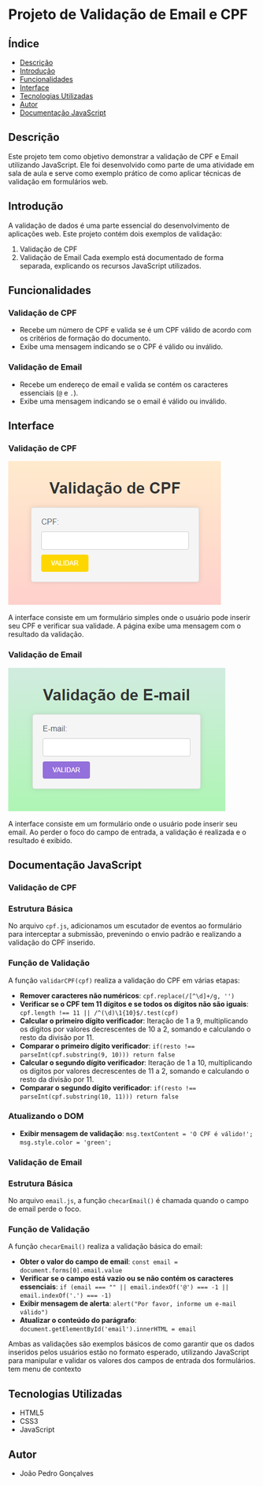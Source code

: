 # Projeto de Validação de Email e CPF

## Índice

- [Descrição](#descrição)
- [Introdução](#introdução)
- [Funcionalidades](#funcionalidades)
- [Interface](#interface)
- [Tecnologias Utilizadas](#tecnologias-utilizadas)
- [Autor](#autor)
- [Documentação JavaScript](#documentação-javascript)

## Descrição
Este projeto tem como objetivo demonstrar a validação de CPF e Email utilizando JavaScript. Ele foi desenvolvido como parte de uma atividade em sala de aula e serve como exemplo prático de como aplicar técnicas de validação em formulários web.

## Introdução
A validação de dados é uma parte essencial do desenvolvimento de aplicações web. Este projeto contém dois exemplos de validação:
1. Validação de CPF
2. Validação de Email
Cada exemplo está documentado de forma separada, explicando os recursos JavaScript utilizados.

## Funcionalidades
### Validação de CPF
- Recebe um número de CPF e valida se é um CPF válido de acordo com os critérios de formação do documento.
- Exibe uma mensagem indicando se o CPF é válido ou inválido.
### Validação de Email
- Recebe um endereço de email e valida se contém os caracteres essenciais (`@` e `.`).
- Exibe uma mensagem indicando se o email é válido ou inválido.

## Interface
### Validação de CPF
![interface](img/validacao-cpf.png)

A interface consiste em um formulário simples onde o usuário pode inserir seu CPF e verificar sua validade. A página exibe uma mensagem com o resultado da validação.
### Validação de Email
![interface](img/validacao-email.png)

A interface consiste em um formulário onde o usuário pode inserir seu email. Ao perder o foco do campo de entrada, a validação é realizada e o resultado é exibido.

## Documentação JavaScript

### Validação de CPF

### Estrutura Básica
No arquivo `cpf.js`, adicionamos um escutador de eventos ao formulário para interceptar a submissão, prevenindo o envio padrão e realizando a validação do CPF inserido.

### Função de Validação
A função `validarCPF(cpf)` realiza a validação do CPF em várias etapas:
- **Remover caracteres não numéricos**: `cpf.replace(/[^\d]+/g, '')`
- **Verificar se o CPF tem 11 dígitos e se todos os dígitos não são iguais**: `cpf.length !== 11 || /^(\d)\1{10}$/.test(cpf)`
- **Calcular o primeiro dígito verificador**: Iteração de 1 a 9, multiplicando os dígitos por valores decrescentes de 10 a 2, somando e calculando o resto da divisão por 11.
- **Comparar o primeiro dígito verificador**: `if(resto !== parseInt(cpf.substring(9, 10))) return false`
- **Calcular o segundo dígito verificador**: Iteração de 1 a 10, multiplicando os dígitos por valores decrescentes de 11 a 2, somando e calculando o resto da divisão por 11.
- **Comparar o segundo dígito verificador**: `if(resto !== parseInt(cpf.substring(10, 11))) return false`

### Atualizando o DOM
- **Exibir mensagem de validação**: `msg.textContent = 'O CPF é válido!'; msg.style.color = 'green';`

### Validação de Email

### Estrutura Básica
No arquivo `email.js`, a função `checarEmail()` é chamada quando o campo de email perde o foco.

### Função de Validação
A função `checarEmail()` realiza a validação básica do email:
- **Obter o valor do campo de email**: `const email = document.forms[0].email.value`
- **Verificar se o campo está vazio ou se não contém os caracteres essenciais**: `if (email === "" || email.indexOf('@') === -1 || email.indexOf('.') === -1)`
- **Exibir mensagem de alerta**: `alert("Por favor, informe um e-mail válido")`
- **Atualizar o conteúdo do parágrafo**: `document.getElementById('email').innerHTML = email`

Ambas as validações são exemplos básicos de como garantir que os dados inseridos pelos usuários estão no formato esperado, utilizando JavaScript para manipular e validar os valores dos campos de entrada dos formulários.
tem menu de contexto

## Tecnologias Utilizadas
- HTML5
- CSS3
- JavaScript

## Autor
- João Pedro Gonçalves